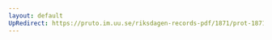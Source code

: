 ```yaml
---
layout: default
UpRedirect: https://pruto.im.uu.se/riksdagen-records-pdf/1871/prot-1871--ak--514/prot-1871--ak--514_000.pdf
---
```

